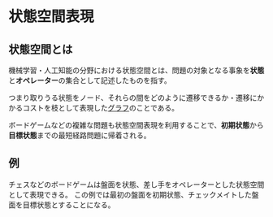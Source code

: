 # 状態空間表現

## 状態空間とは

機械学習・人工知能の分野における状態空間とは、問題の対象となる事象を**状態**と**オペレーター**の集合として記述したものを指す。

つまり取りうる状態をノード、それらの間をどのように遷移できるか・遷移にかかるコストを枝として表現した[グラフ](../graph_theory/intro.md)のことである。

ボードゲームなどの複雑な問題も状態空間表現を利用することで、**初期状態**から**目標状態**までの最短経路問題に帰着される。

## 例

チェスなどのボードゲームは盤面を状態、差し手をオペレーターとした状態空間として表現できる。
この例では最初の盤面を初期状態、チェックメイトした盤面を目標状態とすることになる。
